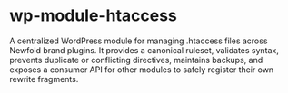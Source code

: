 # wp-module-htaccess
A centralized WordPress module for managing .htaccess files across Newfold brand plugins. It provides a canonical ruleset, validates syntax, prevents duplicate or conflicting directives, maintains backups, and exposes a consumer API for other modules to safely register their own rewrite fragments.
